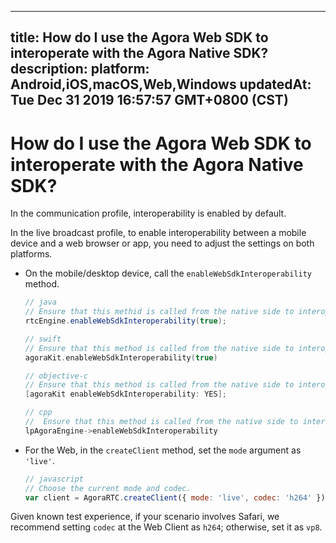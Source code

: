 
---
title: How do I use the Agora Web SDK to interoperate with the Agora Native SDK?
description: 
platform: Android,iOS,macOS,Web,Windows
updatedAt: Tue Dec 31 2019 16:57:57 GMT+0800 (CST)
---
# How do I use the Agora Web SDK to interoperate with the Agora Native SDK?
In the communication profile, interoperability is enabled by default.

In the live broadcast profile, to enable interoperability between a mobile device and a web browser or app, you need to adjust the settings on both platforms. 

* On the mobile/desktop device, call the `enableWebSdkInteroperability` method.

	```java
	// java
	// Ensure that this methid is called from the native side to interoperate with Web SDK.
	rtcEngine.enableWebSdkInteroperability(true);
	```

	```swift
	// swift
	// Ensure that this method is called from the native side to interoperate with the Web SDK.
	agoraKit.enableWebSdkInteroperability(true)
	```

	```objective-c
	// objective-c
	// Ensure that this method is called from the native side to interoperate with the Web SDK.
	[agoraKit enableWebSdkInteroperability: YES];
	```

	```cpp
	// cpp
	//  Ensure that this method is called from the native side to interoperate with the Web SDK.
	lpAgoraEngine->enableWebSdkInteroperability
	```

* For the Web, in the `createClient` method, set the `mode` argument as `'live'`.

	```javascript
	// javascript
	// Choose the current mode and codec.
	var client = AgoraRTC.createClient({ mode: 'live', codec: 'h264' });
	```

<div class="alert note">Given known test experience, if your scenario involves Safari, we recommend setting <code>codec</code> at the Web Client as <code>h264</code>; otherwise, set it as <code>vp8</code>.</div>





